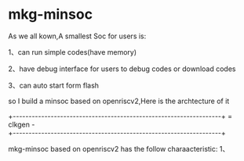 # mkg-minsoc
As we all kown,A smallest Soc for users is:

1、can run simple codes(have memory) 

2、have debug interface for users to debug codes or download codes

3、can auto start form flash 

so I build a minsoc based on openriscv2,Here is the archtecture of it

+------------------------------------------------------------------+
=                    clkgen                                     -                                      
+------------------------------------------------------------------+







mkg-minsoc based on openriscv2 has the follow charaacteristic:
1、
